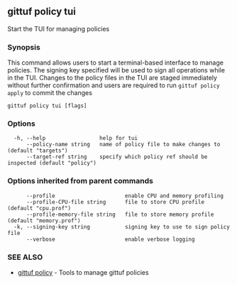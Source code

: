 ## gittuf policy tui

Start the TUI for managing policies

### Synopsis

This command allows users to start a terminal-based interface to manage policies. The signing key specified will be used to sign all operations while in the TUI. Changes to the policy files in the TUI are staged immediately without further confirmation and users are required to run `gittuf policy apply` to commit the changes

```
gittuf policy tui [flags]
```

### Options

```
  -h, --help                 help for tui
      --policy-name string   name of policy file to make changes to (default "targets")
      --target-ref string    specify which policy ref should be inspected (default "policy")
```

### Options inherited from parent commands

```
      --profile                      enable CPU and memory profiling
      --profile-CPU-file string      file to store CPU profile (default "cpu.prof")
      --profile-memory-file string   file to store memory profile (default "memory.prof")
  -k, --signing-key string           signing key to use to sign policy file
      --verbose                      enable verbose logging
```

### SEE ALSO

* [gittuf policy](gittuf_policy.md)	 - Tools to manage gittuf policies

